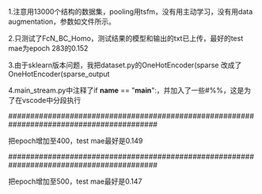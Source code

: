 1.注意用13000个结构的数据集，pooling用tsfm，没有用主动学习，没有用data augmentation，参数如文件所示。

2.只测试了FcN_BC_Homo，测试结果的模型和输出的txt已上传，最好的test mae为epoch 283的0.152

3.由于sklearn版本问题，我把dataset.py的OneHotEncoder(sparse 改成了OneHotEncoder(sparse_output

4.main_stream.py中注释了if __name__ == "__main__":，并加入了一些#%%，这是为了在vscode中分段执行

##########################################################################################

把epoch增加至400，test mae最好是0.149

##########################################################################################

把epoch增加至500，test mae最好是0.147
